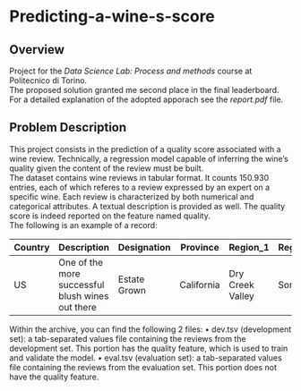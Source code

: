 # Predicting-a-wine-s-score

## Overview

Project for the *Data Science Lab: Process and methods* course at Politecnico di Torino.</br>
The proposed solution granted me second place in the final leaderboard.</br>
For a detailed explanation of the adopted apporach see the *report.pdf* file.

## Problem Description

This project consists in the prediction of a quality score associated with a wine review. Technically, a regression model capable of inferring the wine’s quality given the content of the
review must be built. </br>
The dataset contains wine reviews in tabular format. It counts 150.930 entries, each of
which referes to a review expressed by an expert on a specific wine.
Each review is characterized by both numerical and categorical attributes. A textual description is
provided as well. The quality score is indeed reported on the feature named quality. </br>
The following is an example of a record:

|Country   |Description   | Designation  |Province   | Region_1  | Region_2 | Variety | Winery| Quality|
|---|---|---|---|---|---|---|---|---|
|  US |  One of the more successful blush wines out there |  Estate Grown | California	  |Dry Creek Valley   |Sonoma| Rosè| Fritz | 37.0


Within the archive, you can find the following 2 files:
• dev.tsv (development set): a tab-separated values file containing the reviews from the development
set. This portion has the quality feature, which is used to train and validate the
model.
• eval.tsv (evaluation set): a tab-separated values file containing the reviews from the evaluation set.
This portion does not have the quality feature.

